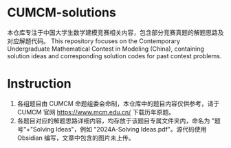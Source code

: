 # CUMCM-solutions
本仓库专注于中国大学生数学建模竞赛相关内容，包含部分竞赛真题的解题思路及对应解题代码。
This repository focuses on the Contemporary Undergraduate Mathematical Contest in Modeling (China), containing solution ideas and corresponding solution codes for past contest problems.


# Instruction
1. 各组题目由 CUMCM 命题组委会命制，本仓库中的题目内容仅供参考，请于 CUMCM 官网 https://www.mcm.edu.cn/ 下载历年原题。
2. 各题目对应的解题思路详细内容，均存放于该题目专属文件夹内，命名为 "题号"+"Solving Ideas"，例如 "2024A-Solving Ideas.pdf"。源代码使用 Obsidian 编写，文章中包含的图片未上传。
